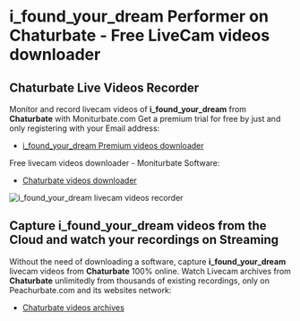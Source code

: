 # i_found_your_dream Performer on Chaturbate - Free LiveCam videos downloader

## Chaturbate Live Videos Recorder

Monitor and record livecam videos of **i_found_your_dream** from **Chaturbate** with Moniturbate.com
Get a premium trial for free by just and only registering with your Email address:
* [i_found_your_dream Premium videos downloader](https://moniturbate.com/request-demo-licence-key.html)

Free livecam videos downloader - Moniturbate Software:
* [Chaturbate videos downloader](https://moniturbate.com/moniturbate-download-software.html)

![i_found_your_dream livecam videos recorder](https://peachurnet.com/templates/moniturbate-software.png)


## Capture i_found_your_dream videos from the Cloud and watch your recordings on Streaming

Without the need of downloading a software, capture **i_found_your_dream** livecam videos from **Chaturbate** 100% online.
Watch Livecam archives from **Chaturbate** unlimitedly from thousands of existing recordings, only on Peachurbate.com and its websites network:
* [Chaturbate videos archives](https://peachurnet.com/)